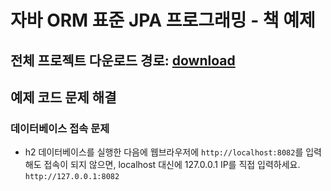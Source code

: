 # 자바 ORM 표준 JPA 프로그래밍 - 책 예제

## 전체 프로젝트 다운로드 경로: [download](https://github.com/holyeye/jpabook/archive/master.zip)

## 예제 코드 문제 해결

### 데이터베이스 접속 문제

- h2 데이터베이스를 실행한 다음에 웹브라우저에 `http://localhost:8082`를 입력해도 접속이 되지 않으면, localhost 대신에 127.0.0.1 IP를 직접 입력하세요. `http://127.0.0.1:8082`
